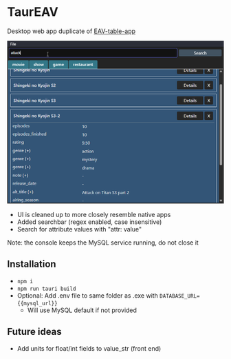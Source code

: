 # TaurEAV

Desktop web app duplicate of [EAV-table-app](https://github.com/sinsinkun/EAV-table-app)

<img src="./screenshot.png" width="600px" />

- UI is cleaned up to more closely resemble native apps
- Added searchbar (regex enabled, case insensitive)
- Search for attribute values with "attr: value"

Note: the console keeps the MySQL service running, do not close it

## Installation
- `npm i`
- `npm run tauri build`
- Optional: Add .env file to same folder as .exe with `DATABASE_URL={{mysql_url}}`
  - Will use MySQL default if not provided

## Future ideas
- Add units for float/int fields to value_str (front end)